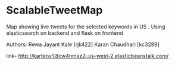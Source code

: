 # ScalableTweetMap
Map showing live tweets for the selected keywords in US .
Using elasticsearch on backend and flask on frontend

Authors:
Rewa Jayant Kale [rjk422]
Karan Chaudhari [kc3289]

link- http://kartenv1.8cw4nmsz2j.us-west-2.elasticbeanstalk.com/
